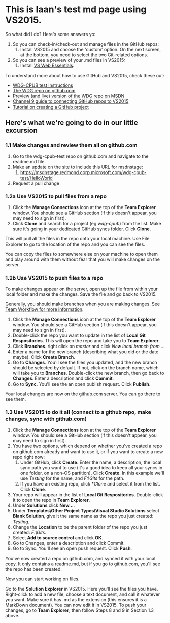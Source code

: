 # This is Iaan's test md page using VS2015.

So what did I do? Here's some answers yo:

1. So you can check-in/check-out and manage files in the GitHub repos:
	1. Install VS2015 and choose the 'custom' option. On the next screen, at the bottom, you need to select the two Git-related options.
2. So you can see a preview of your .md files in VS2015: 
	1. Install [VS Web Essentials](http://vswebessentials.com/download "Link to download the latest Web Essentials version - you can also search for it in the extensions manager in VS").


To understand more about how to use GitHub and VS2015, check these out:

- [WDG-CPUB test instructions](https://msdnstage.redmond.corp.microsoft.com/wdg-cpub-test/HelloWorld)
- [The WDG repo on github.com](https://github.com/Microsoft/wdg-cpub-test/tree/master/wdg-cpub-test)
- [Preview (and live) version of the WDG repo on MSDN](https://msdnstage.redmond.corp.microsoft.com/wdg-cpub-test/HelloWorld)
- [Channel 9 guide to connecting GitHub repos to VS2015](https://channel9.msdn.com/Series/ConnectOn-Demand/217 )
- [Tutorial on creating a GitHub project](https://guides.github.com/activities/hello-world/ )

## Here's what we're going to do in our little excursion

### 1.1 Make changes and review them all on github.com

1. Go to the wdg-cpub-test repo on github.com and navigate to the readme.md file
2. Make an update on the site to include this URL for msdnstage:
    1. https://msdnstage.redmond.corp.microsoft.com/wdg-cpub-test/HelloWorld
3. Request a pull change

### 1.2a Use VS2015 to pull files from a repo

1. Click the **Manage Connections** icon at the top of the **Team Explorer** window. You should see a GitHub section  (if this doesn't appear, you may need to sign in first). 
2. Click **Clone** and search for a project (eg *wdg-cpub*) from the list. Make sure it's going in your dedicated GitHub syncs folder. Click **Clone**.

This will pull all the files in the repo onto your local machine. Use File Explorer to go to the location of the repo and you can see the files. 

You can copy the files to somewhere else on your machine to open them and play around with them without fear that you will make changes on the server.

### 1.2b Use VS2015 to push files to a repo

To make changes appear on the server, open up the file from within your local folder and make the changes. Save the file and go back to VS2015.

Generally, you should make branches when you are making changes. See [Team Workflow for more information](https://msdnstage.redmond.corp.microsoft.com/en-us/wdg-cpub-test/tedhudek/workflow).

1. Click the **Manage Connections** icon at the top of the **Team Explorer** window. You should see a GitHub section  (if this doesn't appear, you may need to sign in first). 
2. Double-click the repo you want to update in the list of **Local Git Respositories**. This will open the repo and take you to **Team Explorer**.
3. Click **Branches**. right click on *master* and click *New local branch from...*.
4. Enter a name for the new branch (describing what you did or the date maybe). Click **Create Branch**.
5. Go to **Changes**. You'll see the files you updated, and the new branch should be selected by default. If not, click on the branch name, which will take you to **Branches**. Double-click the new branch, then go back to **Changes**. Enter a description and click **Commit**.
4. Go to **Sync**. You'll see the an open publish request. Click **Publish**. 

Your local changes are now on the github.com server. You can go there to see them.

### 1.3 Use VS2015 to do it all (connect to a github repo, make changes, sync with github.com)

1. Click the **Manage Connections** icon at the top of the **Team Explorer** window. You should see a GitHub section  (if this doesn't appear, you may need to sign in first). 
2. You have two options, which depend on whether you've created a repo on github.com already and want to use it, or if you want to create a new repo right now:
    1. Under GitHub, click **Create**. Enter the name, a description, the local sync path you want to use (it's a good idea to keep all your syncs in one folder, on a non-OS partition). Click **Create**. In this example we'll use *Testing* for the name, and *F:\Gits* for the path.
    2. If you have an existing repo, click **Clone* and select it from the list. Click **Clone**.
3. Your repo will appear in the list of **Local Git Respositories**. Double-click it to open the repo in **Team Explorer**.
4. Under **Solutions** click **New...**.
5. Under **Templates\Other Project Types\Visual Studio Solutions** select <b>Blank Solution</b>, give it the same name as the repo you just created: *Testing*.
6. Change the **Location** to be the parent folder of the repo you just created: *F:\Gits*. 
7. Select **Add to source control** and click <b>OK</b>.
8. Go to Changes, enter a description and click Commit.
9. Go to Sync. You'll see an open push request. Click **Push**. 

You've now created a repo on github.com, and synced it with your local copy. It only contains a readme.md, but if you go to github.com, you'll see the repo has been created.

Now you can start working on files. 

Go to the **Solution Explorer** in VS2015. Here you'll see the files you have. Right-click to add a new file, choose a text document, and call it whatever you want. Make sure it has .md as the extension (this ensures it is a MarkDown document).
You can now edit it in VS2015. 
To push your changes, go to **Team Explorer**, then follow Steps 8 and 9 in Section 1.3 above.